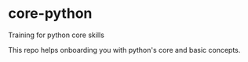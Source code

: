 # core-python
Training for python core skills


This repo helps onboarding you with python's core and basic concepts.

